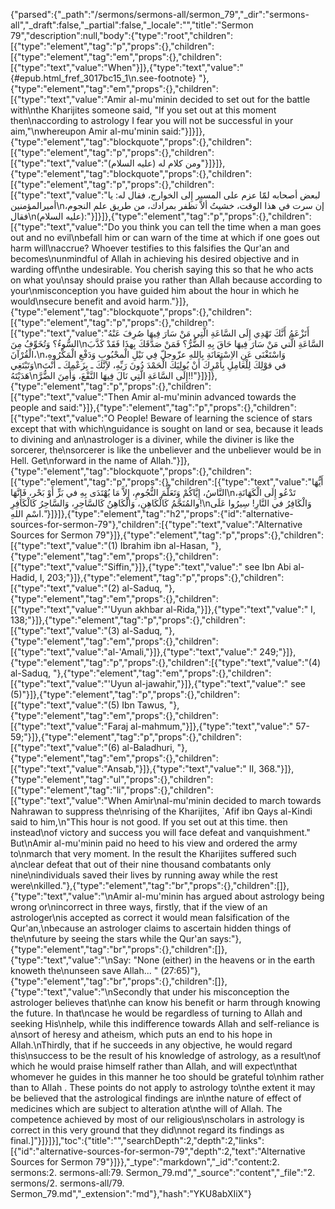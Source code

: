 {"parsed":{"_path":"/sermons/sermons-all/sermon_79","_dir":"sermons-all","_draft":false,"_partial":false,"_locale":"","title":"Sermon 79","description":null,"body":{"type":"root","children":[{"type":"element","tag":"p","props":{},"children":[{"type":"element","tag":"em","props":{},"children":[{"type":"text","value":"When"}]},{"type":"text","value":" {#epub.html_fref_3017bc15_1\n.see-footnote} "},{"type":"element","tag":"em","props":{},"children":[{"type":"text","value":"Amir al-mu'minin decided to set out for the battle with\nthe Kharijites someone said, \"If you set out at this moment then\naccording to astrology I fear you will not be successful in your aim,\"\nwhereupon Amir al-mu'minin said:"}]}]},{"type":"element","tag":"blockquote","props":{},"children":[{"type":"element","tag":"p","props":{},"children":[{"type":"text","value":"ومن كلام له (عليه السلام)"}]}]},{"type":"element","tag":"blockquote","props":{},"children":[{"type":"element","tag":"p","props":{},"children":[{"type":"text","value":"لبعض أصحابه لمّا عزم على المسير إِلى الخوارج، فقال له: يا أميرالمؤمنين\nإن سرت في هذا الوقت، خشيتُ ألاَّ تظفر بمرادك، من طريق علم النجوم، فقال\n(عليه السلام):"}]}]},{"type":"element","tag":"p","props":{},"children":[{"type":"text","value":"Do you think you can tell the time when a man goes out and no evil\nbefall him or can warn of the time at which if one goes out harm will\naccrue? Whoever testifies to this falsifies the Qur'an and becomes\nunmindful of Allah in achieving his desired objective and in warding off\nthe undesirable. You cherish saying this so that he who acts on what you\nsay should praise you rather than Allah because according to your\nmisconception you have guided him about the hour in which he would\nsecure benefit and avoid harm."}]},{"type":"element","tag":"blockquote","props":{},"children":[{"type":"element","tag":"p","props":{},"children":[{"type":"text","value":"أَتَزْعَمُ أَنَّكَ تَهْدِي إِلَى السَّاعَةِ الَّتِي مَنْ سَارَ فِيهَا صُرِفَ عَنْهُ السُّوءُ؟ وَتُخَوِّفُ مِنَ\nالسَّاعَةِ الَّتي مَنْ سَارَ فِيهَا حَاقَ بِهِ الضُّرُّ؟ فَمَنْ صَدَّقَكَ بِهذَا فَقَدْ كَذَّبَ الْقُرْآنَ،\nوَاسْتَغْنَى عَنِ الاِسْتِعَانَةِ بِاللهِ عزّوجلّ فِي نَيْلِ الْمحْبُوبِ وَدَفْعِ الْمَكْرُوهِ، وَتَبْتَغِي\nفي قوْلِكَ لِلْعَامِلِ بِأَمْرِكَ أَنْ يُولِيَكَ الْحَمْدَ دُونَ رَبِّهِ، لاَِنَّكَ ـ بِزَعْمِكَ ـ أَنْتَ هَدَيْتَهُ\nإِلَى السَّاعَةِ الَّتِي نَالَ فِيهَا النَّفْعَ، وَأَمِنَ الضُّرَّ!!"}]}]},{"type":"element","tag":"p","props":{},"children":[{"type":"text","value":"Then Amir al-mu'minin advanced towards the people and said:"}]},{"type":"element","tag":"p","props":{},"children":[{"type":"text","value":"O People! Beware of learning the science of stars except that with which\nguidance is sought on land or sea, because it leads to divining and an\nastrologer is a diviner, while the diviner is like the sorcerer, the\nsorcerer is like the unbeliever and the unbeliever would be in Hell. Get\nforward in the name of Allah."}]},{"type":"element","tag":"blockquote","props":{},"children":[{"type":"element","tag":"p","props":{},"children":[{"type":"text","value":"أَيُّهَا النَّاسُ، إِيَّاكُمْ وَتَعَلُّمَ النُّجُومِ، إِلاَّ مَا يُهْتَدَى بِهِ في بَرٍّ أَوْ بَحْر، فَإِنَّهَا\nتَدْعُو إِلَى الْكَهَانَةِ، والمُنَجَّمُ كَالْكَاهِنِ، وَالْكَاهِنُ كَالسَّاحِرِ، وَالسَّاحِرُ كَالْكَافِرِ!\nوَالْكَافِرُ في النَّارِ! سِيرُوا عَلَى اسْمِ اللهِ."}]}]},{"type":"element","tag":"h2","props":{"id":"alternative-sources-for-sermon-79"},"children":[{"type":"text","value":"Alternative Sources for Sermon 79"}]},{"type":"element","tag":"p","props":{},"children":[{"type":"text","value":"(1) Ibrahim ibn al-Hasan, "},{"type":"element","tag":"em","props":{},"children":[{"type":"text","value":"Siffin,"}]},{"type":"text","value":" see Ibn Abi al-Hadid, I, 203;"}]},{"type":"element","tag":"p","props":{},"children":[{"type":"text","value":"(2) al-Saduq, "},{"type":"element","tag":"em","props":{},"children":[{"type":"text","value":"'Uyun akhbar al-Rida,"}]},{"type":"text","value":" I, 138;"}]},{"type":"element","tag":"p","props":{},"children":[{"type":"text","value":"(3) al-Saduq, "},{"type":"element","tag":"em","props":{},"children":[{"type":"text","value":"al-'Amali,"}]},{"type":"text","value":" 249;"}]},{"type":"element","tag":"p","props":{},"children":[{"type":"text","value":"(4) al-Saduq, "},{"type":"element","tag":"em","props":{},"children":[{"type":"text","value":"'Uyun al-jawahir,"}]},{"type":"text","value":" see (5)"}]},{"type":"element","tag":"p","props":{},"children":[{"type":"text","value":"(5) Ibn Tawus, "},{"type":"element","tag":"em","props":{},"children":[{"type":"text","value":"Faraj al-mahmum,"}]},{"type":"text","value":" 57-59;"}]},{"type":"element","tag":"p","props":{},"children":[{"type":"text","value":"(6) al-Baladhuri, "},{"type":"element","tag":"em","props":{},"children":[{"type":"text","value":"Ansab,"}]},{"type":"text","value":" II, 368."}]},{"type":"element","tag":"ul","props":{},"children":[{"type":"element","tag":"li","props":{},"children":[{"type":"text","value":"When Amir\nal-mu'minin decided to march towards Nahrawan to suppress the\nrising of the Kharijites, `Afif ibn Qays al-Kindi said to him,\n\"This hour is not good. If you set out at this time. then instead\nof victory and success you will face defeat and vanquishment.\" But\nAmir al-mu'minin paid no heed to his view and ordered the army to\nmarch that very moment. In the result the Kharijites suffered such a\nclear defeat that out of their nine thousand combatants only nine\nindividuals saved their lives by running away while the rest were\nkilled."},{"type":"element","tag":"br","props":{},"children":[]},{"type":"text","value":"\nAmir al-mu'minin has argued about astrology being wrong or\nincorrect in three ways, firstly, that if the view of an astrologer\nis accepted as correct it would mean falsification of the Qur'an,\nbecause an astrologer claims to ascertain hidden things of the\nfuture by seeing the stars while the Qur'an says:"},{"type":"element","tag":"br","props":{},"children":[]},{"type":"text","value":"\nSay: \"None (either) in the heavens or in the earth knoweth the\nunseen save Allah... \" (27:65)"},{"type":"element","tag":"br","props":{},"children":[]},{"type":"text","value":"\nSecondly that under his misconception the astrologer believes that\nhe can know his benefit or harm through knowing the future. In that\ncase he would be regardless of turning to Allah and seeking His\nhelp, while this indifference towards Allah and self-reliance is a\nsort of heresy and atheism, which puts an end to his hope in Allah.\nThirdly, that if he succeeds in any objective, he would regard this\nsuccess to be the result of his knowledge of astrology, as a result\nof which he would praise himself rather than Allah, and will expect\nthat whomever he guides in this manner he too should be grateful to\nhim rather than to Allah . These points do not apply to astrology to\nthe extent it may be believed that the astrological findings are in\nthe nature of effect of medicines which are subject to alteration at\nthe will of Allah. The competence achieved by most of our religious\nscholars in astrology is correct in this very ground that they did\nnot regard its findings as final.]"}]}]}],"toc":{"title":"","searchDepth":2,"depth":2,"links":[{"id":"alternative-sources-for-sermon-79","depth":2,"text":"Alternative Sources for Sermon 79"}]}},"_type":"markdown","_id":"content:2. sermons:2. sermons-all:79. Sermon_79.md","_source":"content","_file":"2. sermons/2. sermons-all/79. Sermon_79.md","_extension":"md"},"hash":"YKU8abXIiX"}